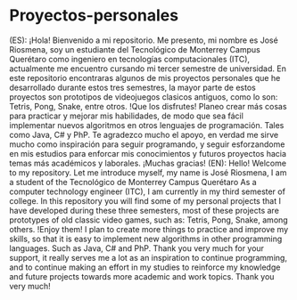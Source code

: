# Proyectos-personales
(ES): ¡Hola! Bienvenido a mi repositorio. Me presento, mi nombre es José Riosmena, soy un estudiante del Tecnológico de Monterrey Campus Querétaro
como ingeniero en tecnologías computacionales (ITC), actualmente me encuentro cursando mi tercer semestre de universidad. En este repositorio encontraras algunos de mis proyectos personales que he desarrollado durante estos tres semestres, la mayor parte de estos proyectos son prototipos de videojuegos clasicos antiguos, como lo son: Tetris, Pong, Snake, entre otros. !Que los disfrutes!
Planeo crear más cosas para practicar y mejorar mis habilidades, de modo que sea fácil implementar nuevos algoritmos en otros lenguajes de programación. Tales como Java, C# y PhP. 
Te agradezco mucho el apoyo, en verdad me sirve mucho como inspiración para seguir programando, y seguir esforzandome en mis estudios para enforcar mis conocimientos y futuros proyectos hacia temas más académicos y laborales.
¡Muchas gracias!
(EN): Hello! Welcome to my repository. Let me introduce myself, my name is José Riosmena, I am a student of the Tecnológico de Monterrey Campus Querétaro
As a computer technology engineer (ITC), I am currently in my third semester of college. In this repository you will find some of my personal projects that I have developed during these three semesters, most of these projects are prototypes of old classic video games, such as: Tetris, Pong, Snake, among others. !Enjoy them!
I plan to create more things to practice and improve my skills, so that it is easy to implement new algorithms in other programming languages. Such as Java, C# and PhP.
Thank you very much for your support, it really serves me a lot as an inspiration to continue programming, and to continue making an effort in my studies to reinforce my knowledge and future projects towards more academic and work topics.
Thank you very much!
